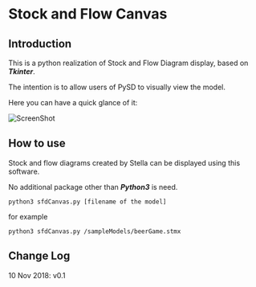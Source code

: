 # Stock and Flow Canvas


## Introduction

This is a python realization of Stock and Flow Diagram display, based on ***Tkinter***.

The intention is to allow users of PySD to visually view the model.

Here you can have a quick glance of it:

![ScreenShot](https://github.com/Rutherford1895/SFD_Canvas/blob/master/screenShot_01.png)


## How to use

Stock and flow diagrams created by Stella can be displayed using this software.

No additional package other than ***Python3*** is need.

```
python3 sfdCanvas.py [filename of the model]
```
for example

```
python3 sfdCanvas.py /sampleModels/beerGame.stmx
```
## Change Log

10 Nov 2018: v0.1
